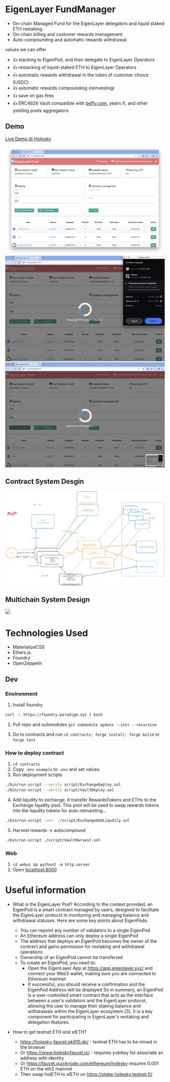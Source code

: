 # EigenLayer FundManager

- On-chain Managed Fund for the EigenLayer delegators and liquid staked ETH restaking. 
- On-chain billing and customer rewards management. 
- Auto-compounding and automatic rewards withdrawal.


values we can offer
- 👍 stacking to EigenPod, and then delegate to EigenLayer Operators
- 👍 restacking of liquid-staked ETH to EigenLayer Operators
- 👍 automatic rewards withdrawal in the token of customer choice (USDC)
- 👍 automatic rewards compounding (reinvesting)
- 👍 save on gas fees
- 👍 ERC4626 Vault compatible with [beffy.com](https://beefy.com/), yearn.fi, and other yielding pools aggregators 


## Demo 

[Live Demo @ Holesky](https://eigenlayerfund.netlify.com)

![](docs/demo0.png)
![](docs/demo1.png)
![](docs/demo2.png)

## Contract System Desgin 
![](docs/SystemDesign.png)

## Multichain System Design
![](docs/SystemDesign-CrossChain.svg)


# Technologies Used
- MaterializeCSS
- Ethers.js
- Foundry
- OpenZeppelin

## Dev

### Environment


1. Install foundry

```bash
curl -L https://foundry.paradigm.xyz | bash
```

2. Pull repo and submodules `git submodule update --init --recursive`

3. Go to contracts and run `cd contracts; forge install; forge bulid` or `forge test`


### How to deploy contract

1. `cd contracts`
2. Copy `.env.example` to `.env` and set values
3. Run deployment scripts
```bash
./bin/run-script --verify script/ExchangeDeploy.sol
./bin/run-script --verify script/VaultDeploy.sol
```
4. Add liqudity to exchange. It transfer RewardsTokens and ETHx to the Exchange liqudity pool. This pool will be used to swap rewards tokens into the liqudity tokens for auto-reinvesting...
```bash
./bin/run-script -vvv  ./script/ExchangeAddLiqudity.sol
```

5. Harvest rewards -> autocompound
```bash
./bin/run-script ./script/VaultHarvest.sol
```



### Web
1. `cd webui && python3 -m http.server`
2. Open [localhost:8000](http://localhost:8000)

# Useful information

- What is the EigenLayer Pod? According to the context provided, an EigenPod is a smart contract managed by users, designed to facilitate the EigenLayer protocol in monitoring and managing balance and withdrawal statuses. Here are some key points about EigenPods:

    - You can repoint any number of validators to a single EigenPod 
    - An Ethereum address can only deploy a single EigenPod
    - The address that deploys an EigenPod becomes the owner of the contract and gains permission for restaking and withdrawal operations
    - Ownership of an EigenPod cannot be transferred 
    - To create an EigenPod, you need to:
        - Open the EigenLayer App at https://app.eigenlayer.xyz/ and connect your Web3 wallet, making sure you are connected to Ethereum mainnet 
        - If successful, you should receive a confirmation and the EigenPod Address will be displayed
So in summary, an EigenPod is a user-controlled smart contract that acts as the interface between a user's validators and the EigenLayer protocol, allowing the user to manage their staking balance and withdrawals within the EigenLayer ecosystem [3]. It is a key component for participating in EigenLayer's restaking and delegation features.
- How to get testnet ETH and stETH? 
    - https://holesky-faucet.pk910.de/ - testnet ETH has to be mined in the browser
    - Or https://www.holeskyfaucet.io/ - requires yubikey for associate an address with identity
    - Or https://faucet.quicknode.com/ethereum/holesky requires 0.001 ETH on the eth2 mainnet
    - Then swap holETH to stETH on https://stake-holesky.testnet.fi/
